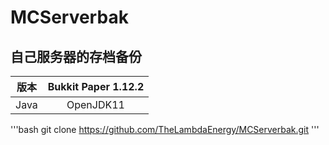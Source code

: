 # MCServerbak
## 自己服务器的存档备份
版本|Bukkit Paper 1.12.2|
:---:|:---:|
Java|OpenJDK11|

'''bash
git clone https://github.com/TheLambdaEnergy/MCServerbak.git
'''
